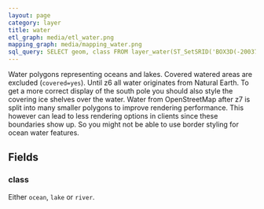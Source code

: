 ```yaml
---
layout: page
category: layer
title: water
etl_graph: media/etl_water.png
mapping_graph: media/mapping_water.png
sql_query: SELECT geom, class FROM layer_water(ST_SetSRID('BOX3D(-20037508.34 -20037508.34, 20037508.34 20037508.34)'::box3d, 3857 ), 14)
---
```

Water polygons representing oceans and lakes. Covered watered areas are excluded (`covered=yes`).
Until z6 all water originates from Natural Earth. To get a more correct display of the south pole you should also
style the covering ice shelves over the water.
Water from OpenStreetMap after z7 is split into many smaller polygons to improve rendering performance.
This however can lead to less rendering options in clients since these boundaries show up. So you might not be
able to use border styling for ocean water features.

## Fields

### class

Either `ocean`, `lake` or `river`.




